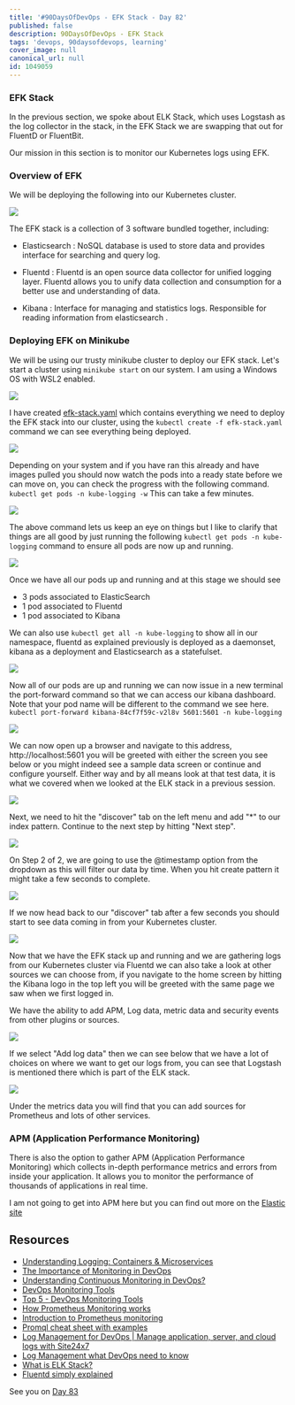 ```yaml
---
title: '#90DaysOfDevOps - EFK Stack - Day 82'
published: false
description: 90DaysOfDevOps - EFK Stack
tags: 'devops, 90daysofdevops, learning'
cover_image: null
canonical_url: null
id: 1049059
---
```

### EFK Stack

In the previous section, we spoke about ELK Stack, which uses Logstash as the log collector in the stack, in the EFK Stack we are swapping that out for FluentD or FluentBit.

Our mission in this section is to monitor our Kubernetes logs using EFK. 

### Overview of EFK

We will be deploying the following into our Kubernetes cluster. 

![](../images/Day82_Monitoring1.png?v1)

The EFK stack is a collection of 3 software bundled together, including:

- Elasticsearch : NoSQL database is used to store data and provides interface for searching and query log.

- Fluentd :  Fluentd is an open source data collector for unified logging layer. Fluentd allows you to unify data collection and consumption for a better use and understanding of data.

- Kibana : Interface for managing and statistics logs. Responsible for reading information from elasticsearch .

### Deploying EFK on Minikube 

We will be using our trusty minikube cluster to deploy our EFK stack. Let's start a cluster using `minikube start` on our system. I am using a Windows OS with WSL2 enabled. 

![](../images/Day82_Monitoring2.png?v1)

I have created [efk-stack.yaml](Days/Monitoring/../../Monitoring/EFK%20Stack/efk-stack.yaml) which contains everything we need to deploy the EFK stack into our cluster, using the `kubectl create -f efk-stack.yaml` command we can see everything being deployed.

![](../images/Day82_Monitoring3.png?v1)

Depending on your system and if you have ran this already and have images pulled you should now watch the pods into a ready state before we can move on, you can check the progress with the following command. `kubectl get pods -n kube-logging -w` This can take a few minutes. 

![](../images/Day82_Monitoring4.png?v1)

The above command lets us keep an eye on things but I like to clarify that things are all good by just running the following `kubectl get pods -n kube-logging` command to ensure all pods are now up and running. 

![](../images/Day82_Monitoring5.png?v1)

Once we have all our pods up and running and at this stage we should see 
- 3 pods associated to ElasticSearch
- 1 pod associated to Fluentd
- 1 pod associated to Kibana

We can also use `kubectl get all -n kube-logging` to show all in our namespace, fluentd as explained previously is deployed as a daemonset, kibana as a deployment and Elasticsearch as a statefulset. 

![](../images/Day82_Monitoring6.png?v1)

Now all of our pods are up and running we can now issue in a new terminal the port-forward command so that we can access our kibana dashboard. Note that your pod name will be different to the command we see here. `kubectl port-forward kibana-84cf7f59c-v2l8v 5601:5601 -n kube-logging`

![](../images/Day82_Monitoring7.png?v1)

We can now open up a browser and navigate to this address, http://localhost:5601 you will be greeted with either the screen you see below or you might indeed see a sample data screen or continue and configure yourself. Either way and by all means look at that test data, it is what we covered when we looked at the ELK stack in a previous session. 

![](../images/Day82_Monitoring8.png?v1)

Next, we need to hit the "discover" tab on the left menu and add "*" to our index pattern. Continue to the next step by hitting "Next step". 

![](../images/Day82_Monitoring9.png?v1)

On Step 2 of 2, we are going to use the @timestamp option from the dropdown as this will filter our data by time. When you hit create pattern it might take a few seconds to complete. 

![](../images/Day82_Monitoring10.png?v1)

If we now head back to our "discover" tab after a few seconds you should start to see data coming in from your Kubernetes cluster. 

![](../images/Day82_Monitoring11.png?v1)

Now that we have the EFK stack up and running and we are gathering logs from our Kubernetes cluster via Fluentd we can also take a look at other sources we can choose from, if you navigate to the home screen by hitting the Kibana logo in the top left you will be greeted with the same page we saw when we first logged in. 

We have the ability to add APM, Log data, metric data and security events from other plugins or sources. 

![](../images/Day82_Monitoring12.png?v1)

If we select "Add log data" then we can see below that we have a lot of choices on where we want to get our logs from, you can see that Logstash is mentioned there which is part of the ELK stack. 

![](../images/Day82_Monitoring13.png?v1)

Under the metrics data you will find that you can add sources for Prometheus and lots of other services. 

### APM (Application Performance Monitoring)

There is also the option to gather APM (Application Performance Monitoring) which collects in-depth performance metrics and errors from inside your application. It allows you to monitor the performance of thousands of applications in real time. 

I am not going to get into APM here but you can find out more on the [Elastic site](https://www.elastic.co/observability/application-performance-monitoring)


## Resources 

- [Understanding Logging: Containers & Microservices](https://www.youtube.com/watch?v=MMVdkzeQ848)
- [The Importance of Monitoring in DevOps](https://www.devopsonline.co.uk/the-importance-of-monitoring-in-devops/)
- [Understanding Continuous Monitoring in DevOps?](https://medium.com/devopscurry/understanding-continuous-monitoring-in-devops-f6695b004e3b) 
- [DevOps Monitoring Tools](https://www.youtube.com/watch?v=Zu53QQuYqJ0) 
- [Top 5 - DevOps Monitoring Tools](https://www.youtube.com/watch?v=4t71iv_9t_4)
- [How Prometheus Monitoring works](https://www.youtube.com/watch?v=h4Sl21AKiDg) 
- [Introduction to Prometheus monitoring](https://www.youtube.com/watch?v=5o37CGlNLr8)
- [Promql cheat sheet with examples](https://www.containiq.com/post/promql-cheat-sheet-with-examples)
- [Log Management for DevOps | Manage application, server, and cloud logs with Site24x7](https://www.youtube.com/watch?v=J0csO_Shsj0)
- [Log Management what DevOps need to know](https://devops.com/log-management-what-devops-teams-need-to-know/)
- [What is ELK Stack?](https://www.youtube.com/watch?v=4X0WLg05ASw)
- [Fluentd simply explained](https://www.youtube.com/watch?v=5ofsNyHZwWE&t=14s) 

See you on [Day 83](day83.md)

